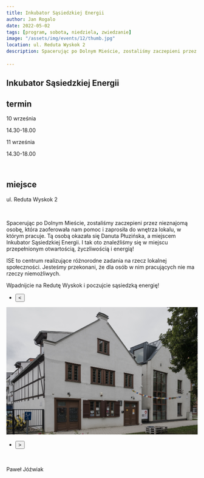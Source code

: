 ```yaml
---
title: Inkubator Sąsiedzkiej Energii
author: Jan Rogalo
date: 2022-05-02
tags: [program, sobota, niedziela, zwiedzanie]
image: "/assets/img/events/12/thumb.jpg"
location: ul. Reduta Wyskok 2
description: Spacerując po Dolnym Mieście, zostaliśmy zaczepieni przez nieznajomą osobę, która zaoferowała nam pomoc i zaprosiła do wnętrza lokalu, w którym pracuje. Tą osobą okazała się Danuta Płuzińska, a miejscem Inkubator Sąsiedzkiej Energii. I tak oto znaleźliśmy się w miejscu przepełnionym otwartością, życzliwością i energią!

---
```

<section class="section-services">
    <div class="services">

<h1 class="event-h1">Inkubator Sąsiedzkiej Energii</h1>

<h2 class="event-h2">termin</h2>
<p>10 września</p>
<p class="tab">14.30-18.00</p>
<p>11 września</p>
<p class="tab">14.30-18.00</p>
<br>
<h2 class="event-h2">miejsce</h2>
<p> ul. Reduta Wyskok 2</p>
<br>
<p>Spacerując po Dolnym Mieście, zostaliśmy zaczepieni przez nieznajomą osobę, która zaoferowała nam pomoc i zaprosiła do wnętrza lokalu, w którym pracuje. Tą osobą okazała się Danuta Płuzińska, a miejscem Inkubator Sąsiedzkiej Energii. I tak oto znaleźliśmy się w miejscu przepełnionym otwartością, życzliwością i energią!</p>
<p>ISE to centrum realizujące różnorodne zadania na rzecz lokalnej społeczności. Jesteśmy przekonani, że dla osób w nim pracujących nie ma rzeczy niemożliwych.</p>
<p>Wpadnijcie na Redutę Wyskok i poczujcie sąsiedzką energię!</p>
<div class="slider-container">
  <nav class="slider-nav">
    <ul>
      <li>
        <button class="previous">
          <span><</span>
        </button>
      </li>
</ul>
</nav>
  <div class="slider">
   <a href="/assets/img/events/12/_PAW9516.jpg"><img class="active" src="/assets/img/events/12/_PAW9516.jpg"></a>
  </div>
<nav class="slider-nav">
    <ul>
      <li>
        <button class="next">
          <span>></span>
        </button>
      </li>
    </ul>
  </nav>
</div>
<br>
<p>Paweł Jóźwiak</p>
</section>
    <script src="/assets/scripts/slider.js"></script>



